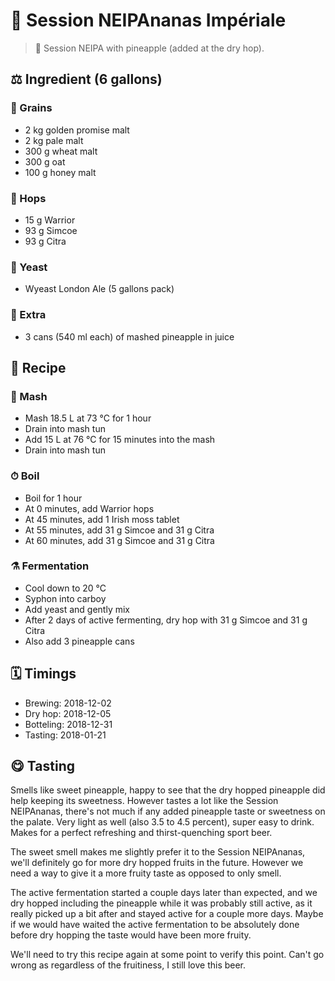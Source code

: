 # 🍺 Session NEIPAnanas Impériale

> 📝 Session NEIPA with pineapple (added at the dry hop).

##  ⚖️ Ingredient (6 gallons)

### 🌾 Grains

* 2 kg golden promise malt
* 2 kg pale malt
* 300 g wheat malt
* 300 g oat
* 100 g honey malt

### 🌿 Hops

* 15 g Warrior
* 93 g Simcoe
* 93 g Citra

### 🧫 Yeast

* Wyeast London Ale (5 gallons pack)

### 🍍 Extra

* 3 cans (540 ml each) of mashed pineapple in juice

## 📖 Recipe

### 🚰 Mash

* Mash 18.5 L at 73 °C for 1 hour
* Drain into mash tun
* Add 15 L at 76 °C for 15 minutes into the mash
* Drain into mash tun

### ⏱  Boil

* Boil for 1 hour
* At 0 minutes, add Warrior hops
* At 45 minutes, add 1 Irish moss tablet
* At 55 minutes, add 31 g Simcoe and 31 g Citra
* At 60 minutes, add 31 g Simcoe and 31 g Citra

### ⚗️ Fermentation

* Cool down to 20 °C
* Syphon into carboy
* Add yeast and gently mix
* After 2 days of active fermenting, dry hop with 31 g Simcoe and 31 g Citra
* Also add 3 pineapple cans

## 🗓 Timings

* Brewing: 2018-12-02
* Dry hop: 2018-12-05
* Botteling: 2018-12-31
* Tasting: 2018-01-21

## 😋 Tasting

Smells like sweet pineapple, happy to see that the dry hopped pineapple
did help keeping its sweetness. However tastes a lot like the Session
NEIPAnanas, there's not much if any added pineapple taste or sweetness
on the palate. Very light as well (also 3.5 to 4.5 percent), super easy
to drink. Makes for a perfect refreshing and thirst-quenching sport
beer.

The sweet smell makes me slightly prefer it to the Session NEIPAnanas,
we'll definitely go for more dry hopped fruits in the future. However we
need a way to give it a more fruity taste as opposed to only smell.

The active fermentation started a couple days later than expected, and
we dry hopped including the pineapple while it was probably still
active, as it really picked up a bit after and stayed active for a
couple more days. Maybe if we would have waited the active fermentation
to be absolutely done before dry hopping the taste would have been more
fruity.

We'll need to try this recipe again at some point to verify this point.
Can't go wrong as regardless of the fruitiness, I still love this beer.
